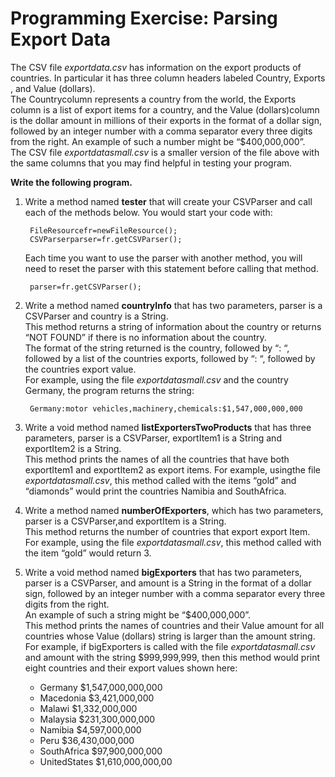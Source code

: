 # Programming Exercise: Parsing Export Data

The CSV file *exportdata.csv*​ has information on the export products of countries. In particular it has
three column headers labeled Country​, Exports​, and Value (dollars).  
The Country​column represents a country from the world, the Exports​column is a list of export items for a country, and
the Value (dollars)​column is the dollar amount in millions of their exports in the format of a dollar sign, followed by an integer number with a comma separator every three digits from the right. An example of such a number might be “$400,000,000”.  
The CSV file *exportdatasmall.csv*​ is a smaller version of the file above with the same columns that you may find helpful in testing your program.

**Write the following program.**  

1. Write a method named **tester** that will create your CSVParser and call each of the methods below. You would start your code with:

        FileResourcefr=newFileResource();  
        CSVParserparser=fr.getCSVParser();  

    Each time you want to use the parser with another method, you will need to reset the parser with this statement before calling that method.  

        parser=fr.getCSVParser();  

2. Write a method named **countryInfo​** that has two parameters, parser ​is a CSVParser ​and country ​is a String.  
This method returns a string of information about the country or returns “NOT FOUND” if there is no information about the country.  
The format of the string returned is the country, followed by “: “, followed by a list of the countries exports, followed by “: “, followed by the countries export value.  
For example, using the file *exportdatasmall.csv*​ and the country Germany, the program returns the string:

        Germany:motor vehicles,machinery,chemicals:$1,547,000,000,000

3. Write a void method named **listExportersTwoProducts​** that has three parameters, parser ​is a CSVParser​, exportItem1 ​is a String and exportItem2 ​is a String.  
This method prints the names of all the countries that have both exportItem1 ​and exportItem2 ​as export items. For example, usingthe file *exportdatasmall.csv*​, this method called with the items “gold” and “diamonds” would print
the countries Namibia and SouthAfrica.

4. Write a method named **numberOfExporters​**, which has two parameters, parser ​is a CSVParser​,and exportItem ​is a String.  
This method returns the number of countries that export export Item​. For example, using the file *exportdatasmall.csv*​, this method called with the item “gold” would return 3.

5. Write a void method named **bigExporters​** that has two parameters, parser​ is a CSVParser​, and amount ​is a String in the format of a dollar sign, followed by an integer number with a comma separator every three digits from the right.  
An example of such a string might be “$400,000,000”.  
This method prints the names of countries and their Value amount for all countries whose Value (dollars) string is larger than the amount string. For example, if bigExporters ​is called with the file *exportdatasmall.csv* ​and amount with the string $999,999,999, then this method would print eight countries and their export values shown here:  
    - Germany $1,547,000,000,000
    - Macedonia $3,421,000,000
    - Malawi $1,332,000,000
    - Malaysia $231,300,000,000
    - Namibia $4,597,000,000
    - Peru $36,430,000,000
    - SouthAfrica $97,900,000,000
    - UnitedStates $1,610,000,000,00